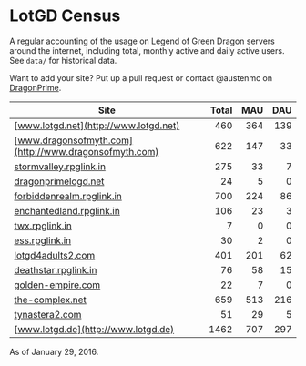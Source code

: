 # LotGD Census
A regular accounting of the usage on Legend of Green Dragon servers around the internet, including total, monthly active and daily active users. See `data/` for historical data.

Want to add your site? Put up a pull request or contact @austenmc on [DragonPrime](http://dragonprime.net).


Site | Total | MAU | DAU
--- | ---:| ---:| ---:
[www.lotgd.net](http://www.lotgd.net)|460|364|139
[www.dragonsofmyth.com](http://www.dragonsofmyth.com)|622|147|33
[stormvalley.rpglink.in](http://stormvalley.rpglink.in)|275|33|7
[dragonprimelogd.net](http://dragonprimelogd.net)|24|5|0
[forbiddenrealm.rpglink.in](http://forbiddenrealm.rpglink.in)|700|224|86
[enchantedland.rpglink.in](http://enchantedland.rpglink.in)|106|23|3
[twx.rpglink.in](http://twx.rpglink.in)|7|0|0
[ess.rpglink.in](http://ess.rpglink.in)|30|2|0
[lotgd4adults2.com](http://lotgd4adults2.com)|401|201|62
[deathstar.rpglink.in](http://deathstar.rpglink.in)|76|58|15
[golden-empire.com](http://golden-empire.com)|22|7|0
[the-complex.net](http://the-complex.net)|659|513|216
[tynastera2.com](http://tynastera2.com)|51|29|5
[www.lotgd.de](http://www.lotgd.de)|1462|707|297

As of January 29, 2016.
